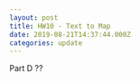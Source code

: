 ```yaml
---
layout: post
title: HW10 - Text to Map
date: 2019-08-21T14:37:44.000Z
categories: update
---
```



Part D ??
